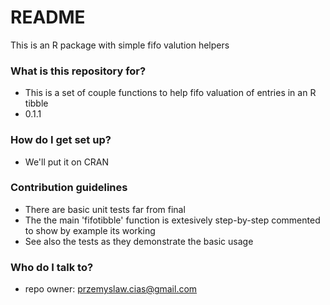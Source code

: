 # README #

This is an R package with simple fifo valution helpers

### What is this repository for? ###

* This is a set of couple functions to help fifo valuation of entries in an R tibble
* 0.1.1


### How do I get set up? ###

* We'll put it on CRAN

### Contribution guidelines ###

* There are basic unit tests far from final
* The the main 'fifotibble' function is extesively step-by-step commented to show by example its working 
* See also the tests as they demonstrate the basic usage

### Who do I talk to? ###

* repo owner:  przemyslaw.cias@gmail.com

